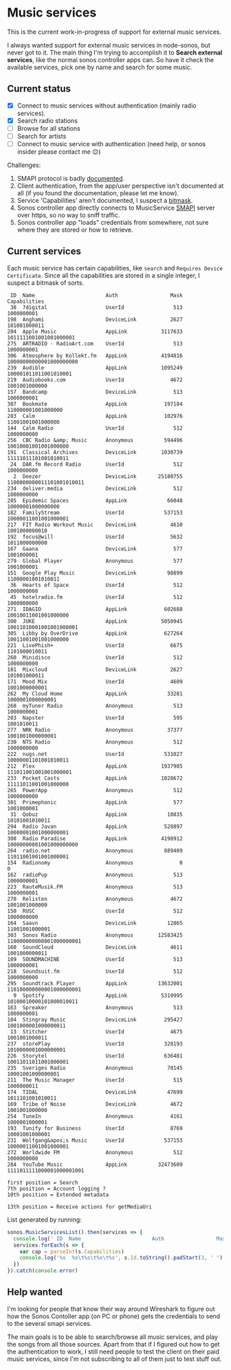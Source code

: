 # Music services

This is the current work-in-progress of support for external music services.

I always wanted support for external music services in node-sonos, but never got to it. The main thing I'm trying to accomplish it to **Search external services**, like the normal sonos controller apps can.
So have it check the available services, pick one by name and search for some music.

## Current status

- [x] Connect to music services without authentication (mainly radio services).
- [x] Search radio stations
- [ ] Browse for all stations
- [ ] Search for artists
- [ ] Connect to music service with authentication (need help, or sonos insider please contact me :wink:)

Challenges:

1. SMAPI protocol is badly [documented](https://developer.sonos.com/build/content-service-get-started/playback-on-sonos/).
2. Client authentication, from the app/user perspective isn't documented at all (if you found the documentation, please let me know).
3. Service 'Capabilities' aren't documented, I suspect a [bitmask](https://dev.to/somedood/bitmasks-a-very-esoteric-and-impractical-way-of-managing-booleans-1hlf).
4. Sonos controller app directly connects to MusicService [SMAPI](https://developer.sonos.com/build/content-service-get-started/soap-requests-and-responses/) server over https, so no way to sniff traffic.
5. Sonos controller app "loads" credentials from somewhere, not sure where they are stored or how to retrieve.

## Current services

Each music service has certain capabilities, like `search` and `Requires Device Certificate`. Since all the capabilities are stored in a single integer, I suspect a bitmask of sorts.

```plain
 ID  Name                       Auth                 Mask                    Capabilities
 38  7digital                   UserId                513                      1000000001
198  Anghami                    DeviceLink           2627                    101001000011
204  Apple Music                AppLink           3117633          1011111001001001000001
275  ARTRADIO - RadioArt.com    UserId                513                      1000000001
306  Atmosphere by Kollekt.fm   AppLink           4194816         10000000000001000000000
239  Audible                    AppLink           1095249           100001011011001010001
219  Audiobooks.com             UserId               4672                   1001001000000
157  Bandcamp                   DeviceLink            513                      1000000001
307  Bookmate                   AppLink            197184              110000001001000000
283  Calm                       AppLink            102976               11001001001000000
144  Calm Radio                 UserId                512                      1000000000
256  CBC Radio &amp; Music      Anonymous          594496            10010001001001000000
191  Classical Archives         DeviceLink        1030739            11111011101001010011
 24  DAR.fm Record Radio        UserId                512                      1000000000
  2  Deezer                     DeviceLink       25180755       1100000000011101001010011
234  deliver.media              DeviceLink            512                      1000000000
285  Epidemic Spaces            AppLink             66048               10000001000000000
182  FamilyStream               UserId             537153            10000011001001000001
217  FIT Radio Workout Music    DeviceLink           4610                   1001000000010
192  focus@will                 UserId               5632                   1011000000000
167  Gaana                      DeviceLink            577                      1001000001
279  Global Player              Anonymous             577                      1001000001
151  Google Play Music          DeviceLink          98899               11000001001010011
 36  Hearts of Space            UserId                512                      1000000000
 45  hotelradio.fm              UserId                512                      1000000000
271  IDAGIO                     AppLink            602688            10010011001001000000
300  JUKE                       AppLink           5050945         10011010001001001000001
305  Libby by OverDrive         AppLink            627264            10011001001001000000
221  LivePhish+                 UserId               6675                   1101000010011
260  Minidisco                  UserId                512                      1000000000
181  Mixcloud                   DeviceLink           2627                    101001000011
171  Mood Mix                   UserId               4609                   1001000000001
262  My Cloud Home              AppLink             33281                1000001000000001
268  myTuner Radio              Anonymous             513                      1000000001
203  Napster                    UserId                595                      1001010011
277  NRK Radio                  Anonymous           37377                1001001000000001
230  NTS Radio                  Anonymous             512                      1000000000
222  nugs.net                   UserId             531027            10000001101001010011
212  Plex                       AppLink           1937985           111011001001001000001
233  Pocket Casts               AppLink           1028672            11111011001001000000
265  PowerApp                   Anonymous             512                      1000000000
301  Primephonic                AppLink               577                      1001000001
 31  Qobuz                      AppLink             10835                  10101001010011
294  Radio Javan                AppLink            528897            10000001001000000001
308  Radio Paradise             AppLink           4198912         10000000001001000000000
264  radio.net                  Anonymous          889409            11011001001001000001
154  Radionomy                  Anonymous               0                               0
162  radioPup                   Anonymous             513                      1000000001
223  RauteMusik.FM              Anonymous             513                      1000000001
270  Relisten                   Anonymous            4672                   1001001000000
150  RUSC                       UserId                512                      1000000000
164  Saavn                      DeviceLink          12865                  11001001000001
303  Sonos Radio                Anonymous        12583425        110000000000001000000001
160  SoundCloud                 DeviceLink           4611                   1001000000011
189  SOUNDMACHINE               UserId                513                      1000000001
218  Soundsuit.fm               UserId                512                      1000000000
295  Soundtrack Player          AppLink          13632001        110100000000001000000001
  9  Spotify                    AppLink           5310995         10100010000101000010011
163  Spreaker                   Anonymous             513                      1000000001
184  Stingray Music             DeviceLink         295427             1001000001000000011
 13  Stitcher                   UserId               4675                   1001001000011
237  storePlay                  UserId             328193             1010000001000000001
226  Storytel                   UserId             636481            10011011011001000001
235  Sveriges Radio             Anonymous           70145               10001001000000001
211  The Music Manager          UserId                515                      1000000011
174  TIDAL                      DeviceLink          47699                1011101001010011
169  Tribe of Noise             DeviceLink           4672                   1001001000000
254  TuneIn                     Anonymous            4161                   1000001000001
193  Tunify for Business        UserId               8769                  10001001000001
231  Wolfgang&apos;s Music      UserId             537153            10000011001001000001
272  Worldwide FM               Anonymous             512                      1000000000
284  YouTube Music              AppLink          32473609       1111011111000001000001001

first position = Search
7th position = Account logging ?
10th position = Extended metadata

13th position = Receive actions for getMediaUri
```

List generated by running:

```js
sonos.MusicServicesList().then(services => {
  console.log(' ID  Name                       Auth                 Mask                    Capabilities')
  services.forEach(s => {
    var cap = parseInt(s.Capabilities)
    console.log('%s  %s\t%s\t%s\t%s', s.Id.toString().padStart(3, ' '), s.Name.padEnd(20, ' '), s.Policy.Auth.padEnd(9, ' '), s.Capabilities.toString().padStart(9, ' '), cap.toString(2).padStart(25, ' '))
  })
}).catch(console.error)
```

## Help wanted

I'm looking for people that know their way around Wireshark to figure out how the Sonos Contoller app (on PC or phone) gets the credentials to send to the several smapi services.

The main goals is to be able to search/browse all music services, and play the songs from all those sources. Apart from that if I figured out how to get the authentication to work, I still need people to test the client on their paid music services, since I'm not subscribing to all of them just to test stuff out.
